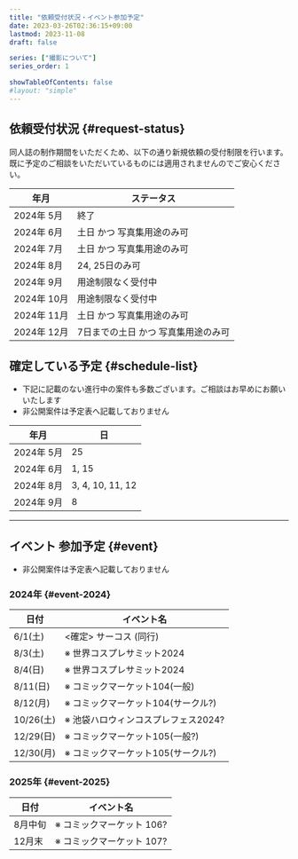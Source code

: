 ```yaml
---
title: "依頼受付状況・イベント参加予定"
date: 2023-03-26T02:36:15+09:00
lastmod: 2023-11-08
draft: false

series: ["撮影について"]
series_order: 1

showTableOfContents: false
#layout: "simple"
---
```


## 依頼受付状況 {#request-status}

同人誌の制作期間をいただくため、以下の通り新規依頼の受付制限を行います。  
既に予定のご相談をいただいているものには適用されませんのでご安心ください。


| 年月        | ステータス                          |
| ----------- | ----------------------------------- |
| 2024年 5月  | 終了                                |
| 2024年 6月  | 土日  かつ  写真集用途のみ可        |
| 2024年 7月  | 土日 かつ 写真集用途のみ可          |
| 2024年 8月  | 24, 25日のみ可                      |
| 2024年 9月  | 用途制限なく受付中                  |
| 2024年 10月 | 用途制限なく受付中                  |
| 2024年 11月 | 土日 かつ  写真集用途のみ可         |
| 2024年 12月 | 7日までの土日 かつ 写真集用途のみ可 |


## 確定している予定 {#schedule-list}

- 下記に記載のない進行中の案件も多数ございます。ご相談はお早めにお願いいたします
- 非公開案件は予定表へ記載しておりません

| 年月       | 日               |
| ---------- | ---------------- |
| 2024年 5月 | 25               |
| 2024年 6月 | 1, 15            |
| 2024年 8月 | 3, 4, 10, 11, 12 |
| 2024年 9月 | 8                |

---

## イベント 参加予定 {#event}

- 非公開案件は予定表へ記載しておりません

### 2024年 {#event-2024}

| 日付      | イベント名                          |
| --------- | ----------------------------------- |
| 6/1(土)   | <確定> サーコス (同行)              |
| 8/3(土)   | ※ 世界コスプレサミット2024          |
| 8/4(日)   | ※ 世界コスプレサミット2024          |
| 8/11(日)  | ※ コミックマーケット104(一般)       |
| 8/12(月)  | ※ コミックマーケット104(サークル?)  |
| 10/26(土) | ※ 池袋ハロウィンコスプレフェス2024? |
| 12/29(日) | ※ コミックマーケット105(一般?)      |
| 12/30(月) | ※ コミックマーケット105(サークル?)  |

### 2025年 {#event-2025}

| 日付    | イベント名                |
| ------- | ------------------------- |
| 8月中旬 | ※ コミックマーケット 106? |
| 12月末  | ※ コミックマーケット 107? |
